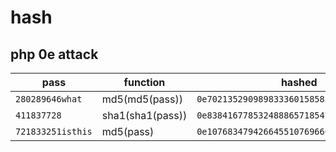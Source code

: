 # hash
## php 0e attack
| pass              | function            | hashed                                      |
| --------------    | -----------------   | ------------------------------------------  |
| `280289646what`   | md5(md5(pass))      | `0e702135290989833360158583967966`          |
| `411837728`       | sha1(sha1(pass))    | `0e83841677853248886571854748340858991083`  |
| `721833251isthis` | md5(pass)           | `0e107683479426645510769666502452`          |
